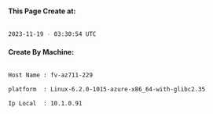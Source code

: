 
   
#### This Page Create at:

```bash

2023-11-19 - 03:30:54 UTC

```

#### Create By Machine:

```bash

Host Name : fv-az711-229

platform  : Linux-6.2.0-1015-azure-x86_64-with-glibc2.35

Ip Local  : 10.1.0.91

```

